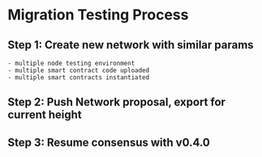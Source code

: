 # Migration Testing Process

## Step 1: Create new network with similar params
    - multiple node testing environment
    - multiple smart contract code uploaded
    - multiple smart contracts instantiated 

## Step 2: Push Network proposal, export for current height 

## Step 3: Resume consensus with v0.4.0 